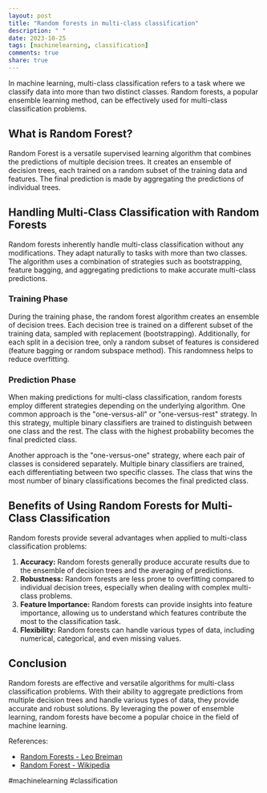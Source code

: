 ```yaml
---
layout: post
title: "Random forests in multi-class classification"
description: " "
date: 2023-10-25
tags: [machinelearning, classification]
comments: true
share: true
---
```


In machine learning, multi-class classification refers to a task where we classify data into more than two distinct classes. Random forests, a popular ensemble learning method, can be effectively used for multi-class classification problems.

## What is Random Forest?

Random Forest is a versatile supervised learning algorithm that combines the predictions of multiple decision trees. It creates an ensemble of decision trees, each trained on a random subset of the training data and features. The final prediction is made by aggregating the predictions of individual trees.

## Handling Multi-Class Classification with Random Forests

Random forests inherently handle multi-class classification without any modifications. They adapt naturally to tasks with more than two classes. The algorithm uses a combination of strategies such as bootstrapping, feature bagging, and aggregating predictions to make accurate multi-class predictions.

### Training Phase

During the training phase, the random forest algorithm creates an ensemble of decision trees. Each decision tree is trained on a different subset of the training data, sampled with replacement (bootstrapping). Additionally, for each split in a decision tree, only a random subset of features is considered (feature bagging or random subspace method). This randomness helps to reduce overfitting.

### Prediction Phase

When making predictions for multi-class classification, random forests employ different strategies depending on the underlying algorithm. One common approach is the "one-versus-all" or "one-versus-rest" strategy. In this strategy, multiple binary classifiers are trained to distinguish between one class and the rest. The class with the highest probability becomes the final predicted class.

Another approach is the "one-versus-one" strategy, where each pair of classes is considered separately. Multiple binary classifiers are trained, each differentiating between two specific classes. The class that wins the most number of binary classifications becomes the final predicted class.

## Benefits of Using Random Forests for Multi-Class Classification

Random forests provide several advantages when applied to multi-class classification problems:

1. **Accuracy:** Random forests generally produce accurate results due to the ensemble of decision trees and the averaging of predictions.
2. **Robustness:** Random forests are less prone to overfitting compared to individual decision trees, especially when dealing with complex multi-class problems.
3. **Feature Importance:** Random forests can provide insights into feature importance, allowing us to understand which features contribute the most to the classification task.
4. **Flexibility:** Random forests can handle various types of data, including numerical, categorical, and even missing values.

## Conclusion

Random forests are effective and versatile algorithms for multi-class classification problems. With their ability to aggregate predictions from multiple decision trees and handle various types of data, they provide accurate and robust solutions. By leveraging the power of ensemble learning, random forests have become a popular choice in the field of machine learning.

References:
- [Random Forests - Leo Breiman](https://link.springer.com/article/10.1023/A:1010933404324)
- [Random Forest - Wikipedia](https://en.wikipedia.org/wiki/Random_forest) 

\#machinelearning #classification